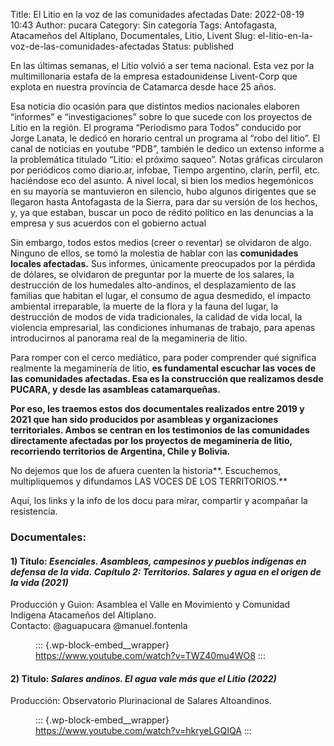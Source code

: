Title: El Litio en la voz de las comunidades afectadas
Date: 2022-08-19 10:43
Author: pucara
Category: Sin categoría
Tags: Antofagasta, Atacameños del Altiplano, Documentales, Litio, Livent
Slug: el-litio-en-la-voz-de-las-comunidades-afectadas
Status: published

<!-- wp:paragraph -->

En las últimas semanas, el Litio volvió a ser tema nacional. Esta vez por la multimillonaria estafa de la empresa estadounidense Livent-Corp que explota en nuestra provincia de Catamarca desde hace 25 años.

<!-- /wp:paragraph -->

<!-- wp:paragraph -->

Esa noticia dio ocasión para que distintos medios nacionales elaboren “informes” e “investigaciones” sobre lo que sucede con los proyectos de Litio en la región. El programa “Periodismo para Todos” conducido por Jorge Lanata, le dedicó en horario central un programa al “robo del litio”. El canal de noticias en youtube “PDB”, también le dedico un extenso informe a la problemática titulado “Litio: el próximo saqueo”. Notas gráficas circularon por periódicos como diario.ar, infobae, Tiempo argentino, clarín, perfil, etc. haciéndose eco del asunto. A nivel local, si bien los medios hegemónicos en su mayoría se mantuvieron en silencio, hubo algunos dirigentes que se llegaron hasta Antofagasta de la Sierra, para dar su versión de los hechos, y, ya que estaban, buscar un poco de rédito político en las denuncias a la empresa y sus acuerdos con el gobierno actual

<!-- /wp:paragraph -->

<!-- wp:paragraph -->

Sin embargo, todos estos medios (creer o reventar) se olvidaron de algo. Ninguno de ellos, se tomó la molestia de hablar con las **comunidades locales afectadas.** Sus informes, únicamente preocupados por la pérdida de dólares, se olvidaron de preguntar por la muerte de los salares, la destrucción de los humedales alto-andinos, el desplazamiento de las familias que habitan el lugar, el consumo de agua desmedido, el impacto ambiental irreparable, la muerte de la flora y la fauna del lugar, la destrucción de modos de vida tradicionales, la calidad de vida local, la violencia empresarial, las condiciones inhumanas de trabajo, para apenas introducirnos al panorama real de la megamineria de litio.

<!-- /wp:paragraph -->

<!-- wp:paragraph -->

Para romper con el cerco mediático, para poder comprender qué significa realmente la megaminería de litio, **es fundamental escuchar las voces de las comunidades afectadas. Esa es la construcción que realizamos desde PUCARA, y desde las asambleas catamarqueñas.**

<!-- /wp:paragraph -->

<!-- wp:paragraph -->

**Por eso, les traemos estos dos documentales realizados entre 2019 y 2021 que han sido producidos por asambleas y organizaciones territoriales. Ambos se centran en los testimonios de las comunidades directamente afectadas por los proyectos de megaminería de litio, recorriendo territorios de Argentina, Chile y Bolivia.**

<!-- /wp:paragraph -->

<!-- wp:paragraph -->

No dejemos que los de afuera cuenten la historia**. Escuchemos, multipliquemos y difundamos LAS VOCES DE LOS TERRITORIOS.**

<!-- /wp:paragraph -->

<!-- wp:paragraph -->

Aquí, los links y la info de los docu para mirar, compartir y acompañar la resistencia.

<!-- /wp:paragraph -->

<!-- wp:heading {"level":3} -->

### Documentales:

<!-- /wp:heading -->

<!-- wp:heading {"level":4} -->

#### 1) Título: *Esenciales. Asambleas, campesinos y pueblos indígenas en defensa de la vida.* *Capítulo 2: Territorios. Salares y agua en el origen de la vida (2021)*

<!-- /wp:heading -->

<!-- wp:paragraph -->

Producción y Guion: Asamblea el Valle en Movimiento y Comunidad Indígena Atacameños del Altiplano.  
Contacto: \@aguapucara \@manuel.fontenla

<!-- /wp:paragraph -->

<!-- wp:embed {"url":"https://www.youtube.com/watch?v=TWZ40mu4WO8","type":"video","providerNameSlug":"youtube","responsive":true,"className":"wp-embed-aspect-16-9 wp-has-aspect-ratio"} -->

<figure class="wp-block-embed is-type-video is-provider-youtube wp-block-embed-youtube wp-embed-aspect-16-9 wp-has-aspect-ratio">

::: {.wp-block-embed__wrapper}
https://www.youtube.com/watch?v=TWZ40mu4WO8
:::

</figure>

<!-- /wp:embed -->

<!-- wp:heading {"level":4} -->

#### 2) Titulo: *Salares andinos. El agua vale más que el Litio (2022)*

<!-- /wp:heading -->

<!-- wp:paragraph -->

Producción: Observatorio Plurinacional de Salares Altoandinos.

<!-- /wp:paragraph -->

<!-- wp:embed {"url":"https://www.youtube.com/watch?v=hkryeLGQIQA","type":"video","providerNameSlug":"youtube","responsive":true,"className":"wp-embed-aspect-16-9 wp-has-aspect-ratio"} -->

<figure class="wp-block-embed is-type-video is-provider-youtube wp-block-embed-youtube wp-embed-aspect-16-9 wp-has-aspect-ratio">

::: {.wp-block-embed__wrapper}
https://www.youtube.com/watch?v=hkryeLGQIQA
:::

</figure>

<!-- /wp:embed -->
